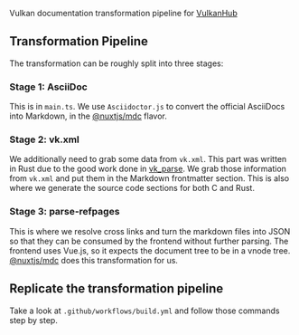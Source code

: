 Vulkan documentation transformation pipeline for [VulkanHub](https://vkdoc.net)


## Transformation Pipeline
The transformation can be roughly split into three stages:

### Stage 1: AsciiDoc
This is in `main.ts`. We use `Asciidoctor.js` to convert the official AsciiDocs into Markdown, in the [@nuxtjs/mdc](https://github.com/nuxt-modules/mdc) flavor.

### Stage 2: vk.xml
We additionally need to grab some data from `vk.xml`. This part was written in Rust due to the good work done in [vk_parse](https://github.com/krolli/vk-parse). We grab those information from `vk.xml` and put them in the Markdown frontmatter section.
This is also where we generate the source code sections for both C and Rust.

### Stage 3: parse-refpages
This is where we resolve cross links and turn the markdown files into JSON so that they can be consumed by the frontend without further parsing. The frontend uses Vue.js, so it expects the document tree to be in a vnode tree. [@nuxtjs/mdc](https://github.com/nuxt-modules/mdc)
does this transformation for us.


## Replicate the transformation pipeline
Take a look at `.github/workflows/build.yml` and follow those commands step by step.
